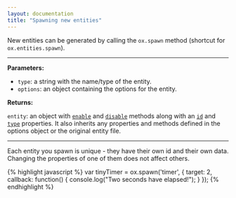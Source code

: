 ```yaml
---
layout: documentation
title: "Spawning new entities"
---
```


New entities can be generated by calling the `ox.spawn` method (shortcut for `ox.entities.spawn`).

----

**Parameters:**

- `type`: a string with the name/type of the entity.
- `options`: an object containing the options for the entity.

**Returns:**

`entity`: an object with [`enable`]({{site.url}}/docs/entities/enable.html) and [`disable`]({{site.url}}/docs/entities/disable.html) methods along with an [`id`]({{site.url}}/docs/entities/id.html) and [`type`](({{site.url}}/docs/entities/type.html)) properties. It also inherits any properties and methods defined in the options object or the original entity file.

----

Each entity you spawn is unique - they have their own id and their own data. Changing the properties of one of them does not affect others.

{% highlight javascript %}
var tinyTimer = ox.spawn('timer', {
    target: 2,
    callback: function() {
        console.log("Two seconds have elapsed!");
    }
});
{% endhighlight %}
